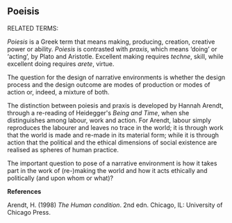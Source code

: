 ## Poeisis

RELATED TERMS: 

_Poiesis_ is a Greek term that means making, producing, creation, creative power or ability. _Poiesis_ is contrasted with _praxis_, which means ‘doing’ or ‘acting’, by Plato and Aristotle. Excellent making requires _techne_, skill, while excellent doing requires _arete_, virtue.

The question for the design of narrative environments is whether the design process and the design outcome are modes of production or modes of action or, indeed, a mixture of both.

The distinction between poiesis and praxis is developed by Hannah Arendt, through a re-reading of Heidegger's _Being and Time_, when she distinguishes among labour, work and action. For Arendt, labour simply reproduces the labourer and leaves no trace in the world; it is through work that the world is made and re-made in its material form; while it is through action that the political and the ethical dimensions of social existence are realised as spheres of human practice. 

The important question to pose of a narrative environment is how it takes part in the work of (re-)making the world and how it acts ethically and politically (and upon whom or what)?

**References**

Arendt, H. (1998) _The Human condition_. 2nd edn. Chicago, IL: University of Chicago Press.
